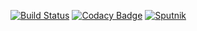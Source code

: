 [![Build Status](https://travis-ci.org/MarketReaction/API.svg?branch=master)](https://travis-ci.org/MarketReaction/API)
[![Codacy Badge](https://api.codacy.com/project/badge/Grade/a1c15f21197e4aa5bb59d663a2047bd5)](https://www.codacy.com/app/jonny-shaw/API?utm_source=github.com&amp;utm_medium=referral&amp;utm_content=MarketReaction/API&amp;utm_campaign=Badge_Grade)
[![Sputnik](https://sputnik.ci/conf/badge)](https://sputnik.ci/app#/builds/MarketReaction/API)
